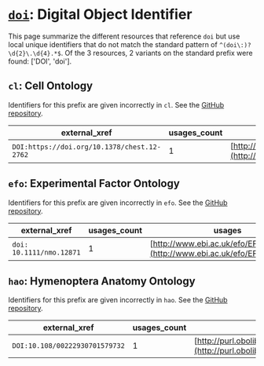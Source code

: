 # [`doi`](https://bioregistry.io/doi): Digital Object Identifier

This page summarize the different resources that reference `doi`
but use local unique identifiers that do not match the standard pattern of
`^(doi\:)?\d{2}\.\d{4}.*$`. Of the 3 resources,
2 variants on the standard prefix were found: ['DOI', 'doi'].

## `cl`: Cell Ontology

Identifiers for this prefix are given incorrectly in `cl`. See the [GitHub repository](https://github.com/obophenotype/cell-ontology).

| external_xref                               |   usages_count | usages                                                                                 |
|---------------------------------------------|----------------|----------------------------------------------------------------------------------------|
| `DOI:https://doi.org/10.1378/chest.12-2762` |              1 | [http://purl.obolibrary.org/obo/CL_0000158](http://purl.obolibrary.org/obo/CL_0000158) |

## `efo`: Experimental Factor Ontology

Identifiers for this prefix are given incorrectly in `efo`. See the [GitHub repository](https://github.com/EBISPOT/efo/).

| external_xref            |   usages_count | usages                                                                       |
|--------------------------|----------------|------------------------------------------------------------------------------|
| `doi: 10.1111/nmo.12871` |              1 | [http://www.ebi.ac.uk/efo/EFO_0011032](http://www.ebi.ac.uk/efo/EFO_0011032) |

## `hao`: Hymenoptera Anatomy Ontology

Identifiers for this prefix are given incorrectly in `hao`. See the [GitHub repository](https://github.com/hymao/hao).

| external_xref                  |   usages_count | usages                                                                                   |
|--------------------------------|----------------|------------------------------------------------------------------------------------------|
| `DOI:10.108/00222930701579732` |              1 | [http://purl.obolibrary.org/obo/HAO_0000569](http://purl.obolibrary.org/obo/HAO_0000569) |

